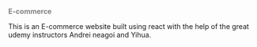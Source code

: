 <b style="color:gray;">E-commerce</b>


This is an E-commerce website built using react with the help of the great udemy instructors  Andrei neagoi and Yihua.
